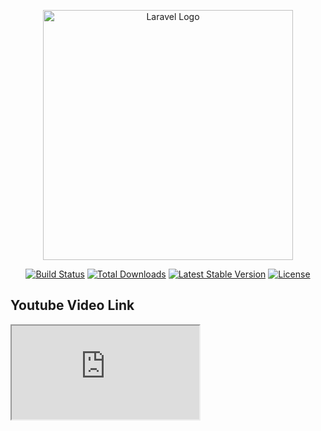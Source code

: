 <p align="center"><a href="https://laravel.com" target="_blank"><img src="https://raw.githubusercontent.com/laravel/art/master/logo-lockup/5%20SVG/2%20CMYK/1%20Full%20Color/laravel-logolockup-cmyk-red.svg" width="400" alt="Laravel Logo"></a></p>

<p align="center">
<a href="https://github.com/laravel/framework/actions"><img src="https://github.com/laravel/framework/workflows/tests/badge.svg" alt="Build Status"></a>
<a href="https://packagist.org/packages/laravel/framework"><img src="https://img.shields.io/packagist/dt/laravel/framework" alt="Total Downloads"></a>
<a href="https://packagist.org/packages/laravel/framework"><img src="https://img.shields.io/packagist/v/laravel/framework" alt="Latest Stable Version"></a>
<a href="https://packagist.org/packages/laravel/framework"><img src="https://img.shields.io/packagist/l/laravel/framework" alt="License"></a>
</p>

<h2>Youtube Video Link</h2>
<iframe src="https://www.youtube.com/embed/Dg-0z3o4C0w?si=IHnAfN52O1t0R3EV"/>
<br>
<h1>Crud Operation in Laravel & Tailwind CSS</h1>
<li>index</li>
<li>create</li>
<li>show</li>
<li>update</li>
<li>delete</li>
<br>
<h2>Index Page</h2>
<img width="720" height="405" src="https://github.com/mahfuj14/crud_laracast11/assets/67245838/681ce2e0-36ca-4b6b-ae7e-ec2edae7bad9"></img>

<h2>Movie Details Page</h2>
<img width="720" height="405" src="https://github.com/mahfuj14/crud_laracast11/assets/67245838/7d1bb468-f726-457a-86be-9d03f90ed6d5"/>

<h2>Movie Create Page</h2>
<img width="720" height="405" src="https://github.com/mahfuj14/crud_laracast11/assets/67245838/f0e39d50-d745-4fd3-9fc0-8c291fb25e7a"/>

<h2>Movie Update Page</h2>
<img width="720" height="405" src="https://github.com/mahfuj14/crud_laracast11/assets/67245838/f400504b-4155-40d2-85b3-f6e8131effc9"/>



